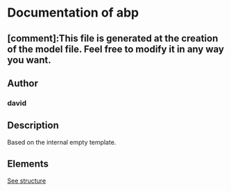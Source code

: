 # Documentation of abp

[comment]:This file is generated at the creation of the model file. Feel free to modify it in any way you want. 
---

## Author
### david

## Description

Based on the internal empty template.

## Elements

[See structure](abp_structure.md)

